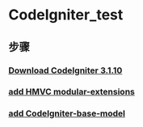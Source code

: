 # CodeIgniter_test

## 步骤

### [Download CodeIgniter 3.1.10](http://codeigniter.org.cn/)

### [add HMVC modular-extensions](https://bitbucket.org/wiredesignz/codeigniter-modular-extensions-hmvc/src/codeigniter-3.x/)

### [add CodeIgniter-base-model](http://github.com/jamierumbelow/codeigniter-base-model)